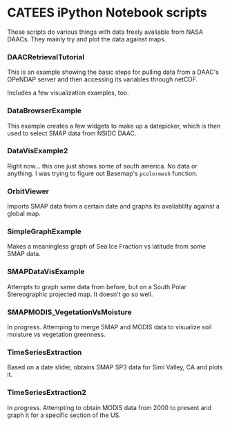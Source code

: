 # CATEES iPython Notebook scripts
These scripts do various things with data freely avaliable from NASA DAACs. They mainly try and plot the data against maps.

### DAACRetrievalTutorial
This is an example showing the basic steps for pulling data from a DAAC's OPeNDAP server and then accessing its variables through netCDF.

Includes a few visualization examples, too.

### DataBrowserExample
This example creates a few widgets to make up a datepicker, which is then used to select SMAP data from NSIDC DAAC.

### DataVisExample2
Right now... this one just shows some of south america. No data or anything. I was trying to figure out Basemap's `pcolormesh` function.

### OrbitViewer
Imports SMAP data from a certain date and graphs its avaliablilty against a global map. 

### SimpleGraphExample 
Makes a meaningless graph of Sea Ice Fraction vs latitude from some SMAP data.

### SMAPDataVisExample
Attempts to graph same data from before, but on a South Polar Stereographic projected map. It doesn't go so well.

### SMAPMODIS_VegetationVsMoisture
In progress. Attemping to merge SMAP and MODIS data to visualize soil moisture vs vegetation greenness.

### TimeSeriesExtraction
Based on a date slider, obtains SMAP SP3 data for Simi Valley, CA and plots it.

### TimeSeriesExtraction2
In progress. Attempting to obtain MODIS data from 2000 to present and graph it for a specific section of the US.
